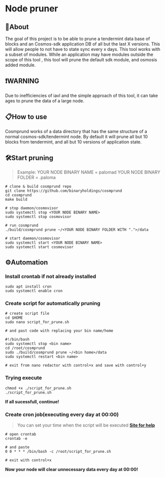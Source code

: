 # Node pruner

## 📝About
The goal of this project is to be able to prune a tendermint data base of blocks and an Cosmos-sdk application DB of all but the last X versions. This will allow people to not have to state sync every x days. This tool works with a subset of modules. While an application may have modules outside the scope of this tool , this tool will prune the default sdk module, and osmosis added module.

## ❗️WARNING
Due to inefficiencies of iavl and the simple approach of this tool, it can take ages to prune the data of a large node.

## 📋How to use
Cosmprund works of a data directory that has the same structure of a normal cosmos-sdk/tendermint node. By default it will prune all but 10 blocks from tendermint, and all but 10 versions of application state.

## 🛠Start pruning
>Example:
YOUR NODE BINARY NAME = palomad
YOUR NODE BINARY FOLDER = .paloma
```
# clone & build cosmprund repo
git clone https://github.com/binaryholdings/cosmprund
cd cosmprund
make build
​
# stop daemon/cosmovisor
sudo systemctl stop <YOUR NODE BINARY NAME>
sudo systemctl stop cosmovisor
​
# run cosmprund 
./build/cosmprund prune ~/<YOUR NODE BINARY FOLDER WITH ".">/data 
​
# start daemon/cosmovisor
sudo systemctl start <YOUR NODE BINARY NAME>
sudo systemctl start cosmovisor
```

## ⚙️Automation
### Install crontab if not already installed
```
sudo apt install cron
sudo systemctl enable cron
```

### Create script for automatically pruning
```
# create script file
cd $HOME
sudo nano script_for_prune.sh
​
# and past code with replacing your bin name/home
​
#!/bin/bash
sudo systemctl stop <bin name>
cd /root/cosmprund
sudo ./build/cosmprund prune ~/<bin home>/data
sudo systemctl restart <bin name>
​
# exit from nano redactor with control+x and save with control+y
```

### Trying execute
```
chmod +x ./script_for_prune.sh
./script_for_prune.sh
```
**If all sucessfull, continue!**

### Create cron job(executing every day at 00:00)
>You can set your time when the script will be executed 
**[Site for help](​https://crontab.guru/)** 
```
# open crontab
crontab -e
​
# and paste
0 0 * * * /bin/bash -c /root/script_for_prune.sh
​
# exit with control+x
```
**Now your node will clear unnecessary data every day at 00:00!**
